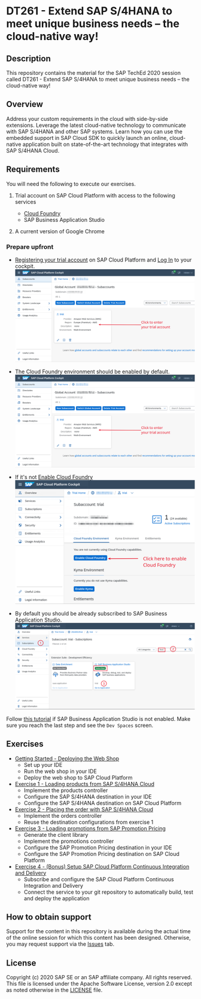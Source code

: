 # DT261 - Extend SAP S/4HANA to meet unique business needs – the cloud-native way!

## Description

This repository contains the material for the SAP TechEd 2020 session called DT261 - Extend SAP S/4HANA to meet unique business needs – the cloud-native way!

## Overview

Address your custom requirements in the cloud with side-by-side extensions. Leverage the latest cloud-native technology to communicate with SAP S/4HANA and other SAP systems. Learn how you can use the embedded support in SAP Cloud SDK to quickly launch an online, cloud-native application built on state-of-the-art technology that integrates with SAP S/4HANA Cloud.

## Requirements

You will need the following to execute our exercises.

1. Trial account on SAP Cloud Platform with access to the following services
    - [Cloud Foundry](https://account.hana.ondemand.com/)
    - SAP Business Application Studio

1. A current version of Google Chrome

### Prepare upfront
- [Registering your trial account](https://www.youtube.com/watch?v=n5luSQKYvQQ) on SAP Cloud Platform and [Log In](https://account.hanatrial.ondemand.com/) to your cockpit.
![Login to your trial account](img/login-to-account.png)
- The Cloud Foundry environment should be enabled by default.
![Enable CF](img/cf-enabled.png)
- If it's not [Enable Cloud Foundry](https://help.sap.com/viewer/a96b1df8525f41f79484717368e30626/Cloud/en-US/dc18bac42270468d84b6c030a668e003.html)
![Enable CF](img/enable-cf.png)

- By default you should be already subscribed to SAP Business Application Studio.
![BAS](img/bas.png)  

Follow [this tutorial](https://developers.sap.com/tutorials/appstudio-onboarding.html) if SAP Business Application Studio is not enabled. Make sure you reach the last step and see the `Dev Spaces` screen.

## Exercises

- [Getting Started - Deploying the Web Shop](exercises/ex0/)
    - Set up your IDE
    - Run the web shop in your IDE
    - Deploy the web shop to SAP Cloud Platform
- [Exercise 1 - Loading products from SAP S/4HANA Cloud](exercises/ex1/)
    - Implement the products controller
    - Configure the SAP S/4HANA destination in your IDE
    - Configure the SAP S/4HANA destination on SAP Cloud Platform
- [Exercise 2 - Placing the order with SAP S/4HANA Cloud](exercises/ex2/)
    - Implement the orders controller
    - Reuse the destination configurations from exercise 1
- [Exercise 3 - Loading promotions from SAP Promotion Pricing](exercises/ex3/)
    - Generate the client library
    - Implement the promotions controller
    - Configure the SAP Promotion Pricing destination in your IDE
    - Configure the SAP Promotion Pricing destination on SAP Cloud Platform
 - [Exercise 4 - (Bonus) Setup SAP Cloud Platform Continuous Integration and Delivery](exercises/ex4/)
     - Subscribe and configure the SAP Cloud Platform Continuous Integration and Delivery
     - Connect the service to your git repository to automatically build, test and deploy the application

## How to obtain support

Support for the content in this repository is available during the actual time of the online session for which this content has been designed. Otherwise, you may request support via the [Issues](../../issues) tab.

## License

Copyright (c) 2020 SAP SE or an SAP affiliate company. All rights reserved. This file is licensed under the Apache Software License, version 2.0 except as noted otherwise in the [LICENSE](LICENSES/Apache-2.0.txt) file.
